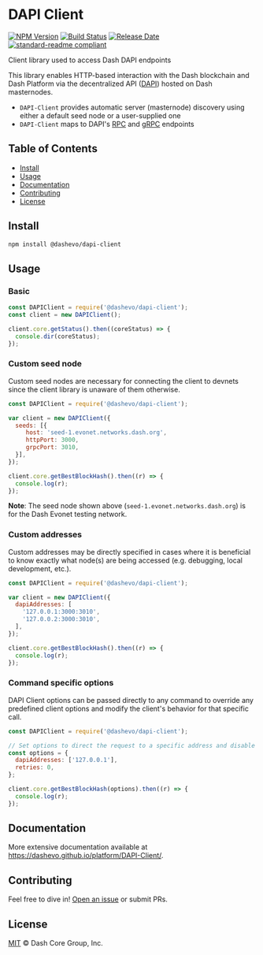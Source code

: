 # DAPI Client

[![NPM Version](https://img.shields.io/npm/v/@dashevo/dapi-client)](https://www.npmjs.com/package/@dashevo/dapi-client)
[![Build Status](https://github.com/dashevo/js-dapi-client/actions/workflows/test_and_release.yml/badge.svg)](https://github.com/dashevo/js-dapi-client/actions/workflows/test_and_release.yml)
[![Release Date](https://img.shields.io/github/release-date/dashevo/js-dapi-client)](https://github.com/dashevo/js-dapi-client/releases/latest)
[![standard-readme compliant](https://img.shields.io/badge/readme%20style-standard-brightgreen)](https://github.com/RichardLitt/standard-readme)

Client library used to access Dash DAPI endpoints

This library enables HTTP-based interaction with the Dash blockchain and Dash
Platform via the decentralized API ([DAPI](https://github.com/dashevo/dapi))
hosted on Dash masternodes.

 - `DAPI-Client` provides automatic server (masternode) discovery using either a default seed node or a user-supplied one
 - `DAPI-Client` maps to DAPI's [RPC](https://github.com/dashevo/dapi/tree/master/lib/rpcServer/commands) and [gRPC](https://github.com/dashevo/dapi/tree/master/lib/grpcServer/handlers) endpoints

## Table of Contents
- [Install](#install)
- [Usage](#usage)
- [Documentation](#documentation)
- [Contributing](#contributing)
- [License](#license)

## Install

```sh
npm install @dashevo/dapi-client
```

## Usage

### Basic

```javascript
const DAPIClient = require('@dashevo/dapi-client');
const client = new DAPIClient();

client.core.getStatus().then((coreStatus) => {
  console.dir(coreStatus);
});
```

### Custom seed node

Custom seed nodes are necessary for connecting the client to devnets since the client library is unaware of them otherwise.

```javascript
const DAPIClient = require('@dashevo/dapi-client');

var client = new DAPIClient({
  seeds: [{
     host: 'seed-1.evonet.networks.dash.org',
     httpPort: 3000,
     grpcPort: 3010,
  }],
});

client.core.getBestBlockHash().then((r) => {
  console.log(r);
});
```

**Note**: The seed node shown above (`seed-1.evonet.networks.dash.org`) is for the Dash Evonet testing network.

### Custom addresses

Custom addresses may be directly specified in cases where it is beneficial to know exactly what node(s) are being accessed (e.g. debugging, local development, etc.).

```javascript
const DAPIClient = require('@dashevo/dapi-client');

var client = new DAPIClient({
  dapiAddresses: [
    '127.0.0.1:3000:3010',
    '127.0.0.2:3000:3010',
  ],
});

client.core.getBestBlockHash().then((r) => {
  console.log(r);
});
```

### Command specific options

DAPI Client options can be passed directly to any command to override any predefined client options and modify the client's behavior for that specific call.

```javascript
const DAPIClient = require('@dashevo/dapi-client');

// Set options to direct the request to a specific address and disable retries
const options = {
  dapiAddresses: ['127.0.0.1'],
  retries: 0,
};

client.core.getBestBlockHash(options).then((r) => {
  console.log(r);
});
```

## Documentation

More extensive documentation available at https://dashevo.github.io/platform/DAPI-Client/.


## Contributing

Feel free to dive in! [Open an issue](https://github.com/dashevo/platform/issues/new/choose) or submit PRs.

## License

[MIT](LICENSE) &copy; Dash Core Group, Inc.
